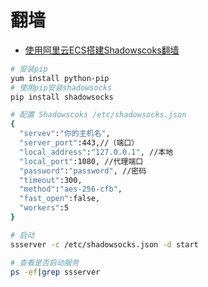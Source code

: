 # 翻墙

- [使用阿里云ECS搭建Shadowscoks翻墙](https://www.xiaochao.me/tool/144.html)

```bash
# 安装pip
yum install python-pip
# 使用pip安装shadowsocks
pip install shadowsocks

# 配置 Shadowscoks /etc/shadowsocks.json
{
  "servev":"你的主机名",
  "server_port":443,//（端口）
  "local_address":"127.0.0.1", //本地
  "local_port":1080, //代理端口
  "password":"password", //密码
  "timeout":300,
  "method":"aes-256-cfb",
  "fast_open":false,
  "workers":5
}

# 启动
ssserver -c /etc/shadowsocks.json -d start

# 查看是否启动服务
ps -ef|grep ssserver
```